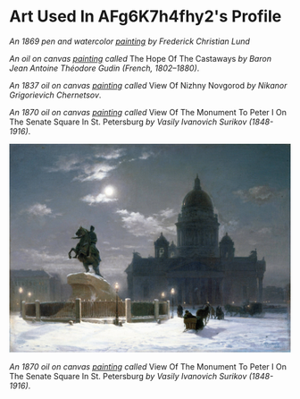 # Art Used In AFg6K7h4fhy2's Profile

<!-- ![FC Lund](https://github.com/AFg6K7h4fhy2/AFg6K7h4fhy2/raw/main/assets/View_Of_Nizhny_Novgorod_by_Nikanor_Grigorievich_Chernetsov_1837_Oil_Canvas_Realism.jpg) -->

<!-- ![cover](https://github.com/AFg6K7h4fhy2/AFg6K7h4fhy2/raw/main/assets/profile_images/cover.jpg) -->

<!-- ![cover](https://github.com/AFg6K7h4fhy2/AFg6K7h4fhy2/raw/main/assets/profile_images/unidentified.jpg) -->

_An 1869 pen and watercolor [painting](https://commons.wikimedia.org/wiki/File:Frederik_Christian_Lund_-_Udsigt_over_Forum_Romanum._I_baggrunden_ses_Colosseum._-_1869.png) by Frederick Christian Lund_

_An oil on canvas [painting](https://www.artnet.com/artists/baron-jean-antoine-th%C3%A9odore-gudin/the-hope-of-the-castaways-pTUnTF-H1RhF7xHdCirEHA2) called_ The Hope Of The Castaways _by Baron Jean Antoine Théodore Gudin (French, 1802–1880)_.

_An 1837 oil on canvas [painting](https://arthive.com/artists/713~Nikanor_Grigorievich_Chernetsov/works/487388~View_Of_Nizhny_Novgorod_1837) called_ View Of Nizhny Novgorod _by Nikanor Grigorievich Chernetsov_.

_An 1870 oil on canvas [painting](https://culturical.com/view-of-the-monument-to-peter-i-on-senate-square-in-st-petersburg/) called_ View Of The Monument To Peter I On The Senate Square In St. Petersburg _by Vasily Ivanovich Surikov (1848-1916)_.



![View Of The Monument To Peter I On The Senate Square In St. Petersburg, Vasily Ivanovich Surikov (1848-1916)](https://github.com/AFg6K7h4fhy2/AFg6K7h4fhy2/raw/main/assets/profile_images/View_Of_The_Monument_To_Peter_I_On_The_Senate_Square_In_St_Petersburg_1870_Oil_On_Canvas_Realism.jpg)

_An 1870 oil on canvas [painting](https://culturical.com/view-of-the-monument-to-peter-i-on-senate-square-in-st-petersburg/) called_ View Of The Monument To Peter I On The Senate Square In St. Petersburg _by Vasily Ivanovich Surikov (1848-1916)_.
